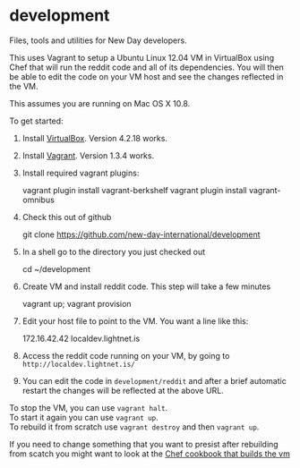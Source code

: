 development
===========

Files, tools and utilities for New Day developers.

This uses Vagrant to setup a Ubuntu Linux 12.04 VM in VirtualBox using Chef that
will run the reddit code and all of its dependencies.  You will then be able
to edit the code on your VM host and see the changes reflected in the VM.

This assumes you are running on Mac OS X 10.8.

To get started:

1. Install [VirtualBox](https://www.virtualbox.org/wiki/Downloads). Version 4.2.18 works.
2. Install [Vagrant](http://downloads.vagrantup.com/).  Version 1.3.4 works.
3. Install required vagrant plugins:
	
    vagrant plugin install vagrant-berkshelf
    vagrant plugin install vagrant-omnibus

4. Check this out of github  

    git clone https://github.com/new-day-international/development 

5. In a shell go to the directory you just checked out

    cd ~/development

4. Create VM and install reddit code.  This step will take a few minutes

    vagrant up; vagrant provision

5. Edit your host file to point to the VM.  You want a line like this:

    172.16.42.42	localdev.lightnet.is
        
6. Access the reddit code running on your VM, by going to
`http://localdev.lightnet.is/`

7. You can edit the code in `development/reddit` and after a brief automatic
restart the changes will be reflected at the above URL.


To stop the VM, you can use `vagrant halt`.  
To start it again you can use `vagrant up`.  
To rebuild it from scratch use `vagrant destroy` and then `vagrant up`.

If you need to change something that you want to presist after rebuilding
from scatch you might want to look at the [Chef cookbook that builds the
vm](https://github.com/new-day-international/chef-lightnet)
